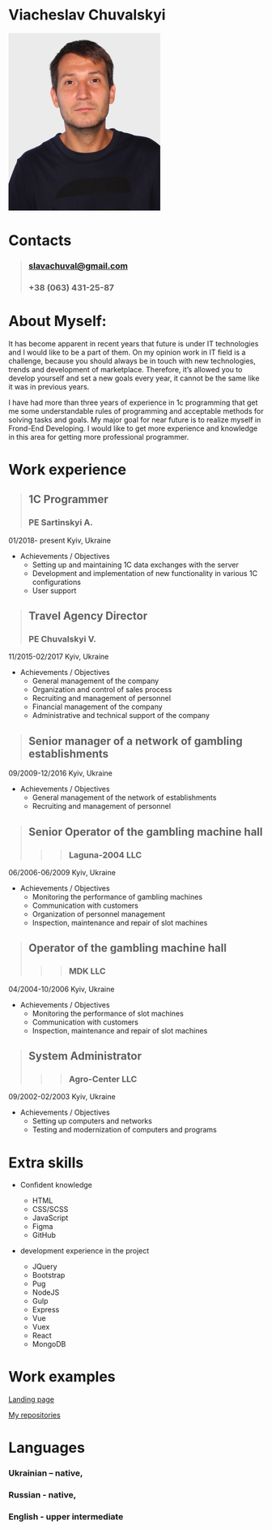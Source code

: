 # Viacheslav Chuvalskyi

![](images/avatar.JPG)

# Contacts
> ### slavachuval@gmail.com 
> ### +38 (063) 431-25-87
>

# About Myself:
It has become apparent in recent years that future is under IT technologies and I would like to be a part of them. On my opinion work in IT field is a challenge, because you should always be in touch with new technologies, trends and development of marketplace. Therefore, it’s allowed you to develop yourself and set a new goals every year, it cannot be the same like it was in previous years.
 
I have had more than three years of experience in 1c programming that get me some understandable rules of programming and acceptable methods for solving tasks and goals.  My major goal for near future is to realize myself in Frond-End Developing. I would like to get more experience and knowledge in this area for getting more professional programmer.
>

# Work experience

>## **1С Programmer**
>### PE Sartinskyi A.
01/2018- present  Kyiv, Ukraine

* Achievements / Objectives
   - Setting up and maintaining 1C data exchanges with the server
   - Development and implementation of new functionality in various 1C configurations
   - User support

>## **Travel Agency Director**
>### PE Chuvalskyi V.
11/2015-02/2017 Kyiv, Ukraine

* Achievements / Objectives
   - General management of the company
   - Organization and control of sales process
   - Recruiting and management of personnel
   - Financial management of the company
   - Administrative and technical support of the company

>## **Senior manager of a network of gambling establishments**
09/2009-12/2016 Kyiv, Ukraine 

* Achievements / Objectives
   - General management of the network of establishments
   - Recruiting and management of personnel

>## **Senior Operator of the gambling machine hall**
>>>### Laguna-2004 LLC
06/2006-06/2009 Kyiv, Ukraine

* Achievements / Objectives
   - Monitoring the performance of gambling machines
   - Communication with customers  
   - Organization of personnel management  
   - Inspection, maintenance and repair of slot machines 

>## **Operator of the gambling machine hall**
>>>### MDK LLC
04/2004-10/2006 Kyiv, Ukraine

* Achievements / Objectives
   - Monitoring the performance of slot machines
   - Communication with customers  
   - Inspection, maintenance and repair of slot machines  

>## **System Administrator**
>>>### Agro-Center LLC
09/2002-02/2003 Kyiv, Ukraine 

* Achievements / Objectives
   - Setting up computers and networks
   - Testing and modernization of computers and programs  

# Extra skills
  
   * Сonfident knowledge
     * HTML
     * CSS/SCSS
     * JavaScript
     * Figma 
     * GitHub
     
   * development experience in the project
        * JQuery
        * Bootstrap     
        * Pug 
        * NodeJS 
        * Gulp 
        * Express 
        * Vue
        * Vuex
        * React
        * MongoDB  
        
# Work examples
   
   [Landing page](https://viacheslavchuvalkiy.github.io/WebDad-project-1/)
   
   [My repositories](https://github.com/ViacheslavChuvalkiy?tab=repositories)
   
# Languages

### Ukrainian – native,
### Russian - native, 
### English - upper intermediate